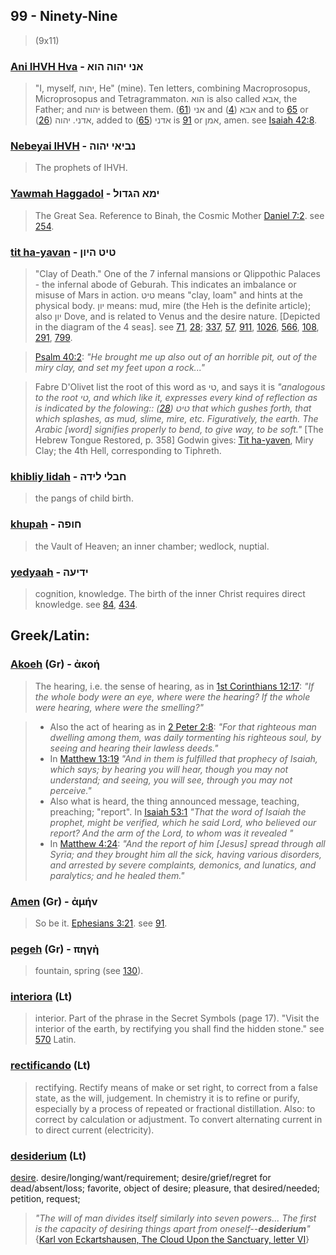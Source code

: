 ## 99 - Ninety-Nine
> (9x11)

### [Ani IHVH Hva](/keys/ANI.IHVH.HVA) - אני יהוה הוא
> "I, myself, יהוה, He" (mine). Ten letters, combining Macroprosopus, Microprosopus and Tetragrammaton. הוא is also called אבא, the Father; and יהוה is between them. אני ([61](61)) and אבא ([4](4)) and to [65](65) or אדני. יהוה ([26](26)), added to אדני ([65](65)) is [91](91) or אמן, amen. see [Isaiah 42:8](http://biblehub.com/isaiah/42-8.htm).

### [Nebeyai IHVH](/keys/NBIAI.IHVH) - נביאי יהוה
> The prophets of IHVH.

### [Yawmah Haggadol](/keys/IMA.HGDVL) - ימא הגדול
> The Great Sea. Reference to Binah, the Cosmic Mother [Daniel 7:2](http://biblehub.com/daniel/7-2.htm). see [254](254).

### [tit ha-yavan](/keys/TIT.HIVN) - טיט היון
> "Clay of Death." One of the 7 infernal mansions or Qlippothic Palaces - the infernal abode of Geburah. This indicates an imbalance or misuse of Mars in action. טיט means "clay, loam" and hints at the physical body. יון means: mud, mire (the Heh is the definite article); also יון Dove, and is related to Venus and the desire nature. [Depicted in the diagram of the 4 seas]. see [71](71), [28](28); [337](337), [57](57), [911](911), [1026](1026), [566](566), [108](108), [291](291), [799](799).

> [Psalm 40:2](http://biblehub.com/psalms/40-2.htm): *"He brought me up also out of an horrible pit, out of the miry clay, and set my feet upon a rock..."*

> Fabre D'Olivet list the root of this word as טי, and says it is *"analogous to the root טי, and which like it, expresses every kind of reflection as is indicated by the folowing:: טיט ([28](28)) that which gushes forth, that which splashes, as mud, slime, mire, etc. Figuratively, the earth. The Arabic [word] signifies properly to bend, to give way, to be soft."* [The Hebrew Tongue Restored, p. 358] Godwin gives: [Tit ha-yaven](/keys/TIT.HIVN), Miry Clay; the 4th Hell, corresponding to Tiphreth.

### [khibliy lidah](/keys/ChBLI.LIDH) - חבלי לידה
> the pangs of child birth.

### [khupah](/keys/ChVPH) - חופה
> the Vault of Heaven; an inner chamber; wedlock,
nuptial.

### [yedyaah](/keys/IDIOH) - ידיעה
> cognition, knowledge. The birth of the inner Christ requires direct knowledge. see [84](84), [434](434).

## Greek/Latin:

### [Akoeh](/greek?word=akoh) (Gr) - ἀκοή
> The hearing, i.e. the sense of hearing, as in [1st Corinthians 12:17](http://biblehub.com/1_corinthians/12-17.htm): *"If the whole body were an eye, where were the hearing? If the whole were hearing, where were the smelling?"*

> - Also the act of hearing as in [2 Peter 2:8](http://biblehub.com/2_peter/2-8.htm): *"For that righteous man dwelling among them, was daily tormenting his righteous soul, by seeing and hearing their lawless deeds."*
> -  In [Matthew 13:19](http://biblehub.com/matthew/13-19.htm) *"And in them is fulfilled that prophecy of Isaiah, which says; by hearing you will hear, though you may not understand; and seeing, you will see, through you may not perceive."*
> -  Also what is heard, the thing announced message, teaching, preaching; "report". In [Isaiah 53:1](http://biblehub.com/isaiah/53-1.htm) *"That the word of Isaiah the prophet, might be verified, which he said Lord, who believed our report? And the arm of the Lord, to whom was it revealed "*
> -  In [Matthew 4:24](http://biblehub.com/matthew/4-24.htm): *"And the report of him [Jesus] spread through all Syria; and they brought him all the sick, having various disorders, and arrested by severe complaints, demonics, and lunatics, and paralytics; and he healed them."*

### [Amen](/greek?word=amhn) (Gr) - ἀμήν
> So be it. [Ephesians 3:21](http://biblehub.com/ephesians/3-21.htm). see [91](91).

### [pegeh](/greek?word=phgh) (Gr) - πηγὴ
> fountain, spring (see [130](130)).

### [interiora](/latin?word=interiora) (Lt)
> interior. Part of the phrase in the Secret Symbols (page 17). "Visit the interior of the earth, by rectifying you shall find the hidden stone." see [570](570) Latin.

### [rectificando](/latin?word=rectificando) (Lt)
> rectifying. Rectify means of make or set right, to correct from a false state, as the will, judgement. In chemistry it is to refine or purify, especially by a process of repeated or fractional distillation. Also: to correct by calculation or adjustment. To convert alternating current in to direct current (electricity).

### [desiderium](/latin?word=desiderium) (Lt)
[desire](http://archives.nd.edu/cgi-bin/wordz.pl?keyword=desiderium). desire/longing/want/requirement; desire/grief/regret for dead/absent/loss; favorite, object of desire; pleasure, that desired/needed; petition, request;

> *"The will of man divides itself similarly into seven powers... The first is the capacity of desiring things apart from oneself--**desiderium**"* {[Karl von Eckartshausen, The Cloud Upon the Sanctuary, letter VI](cloud-upon-sanctuary)}